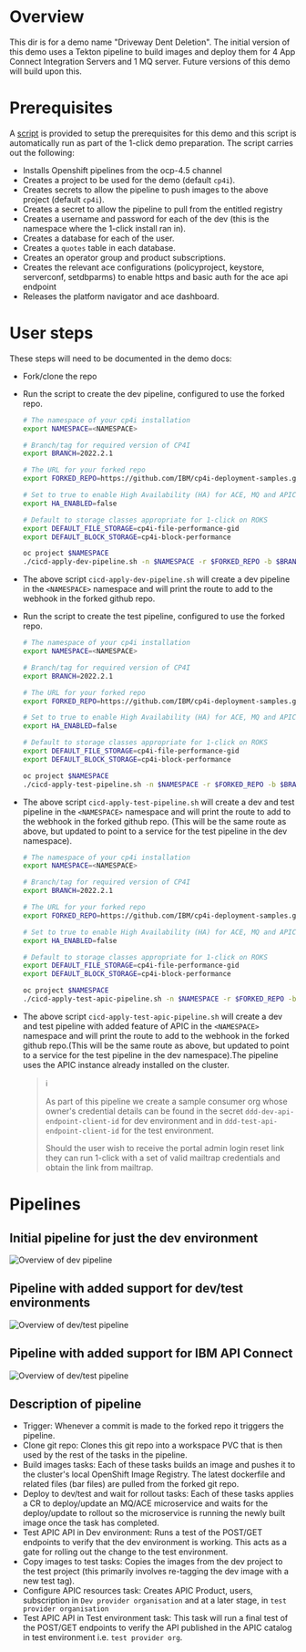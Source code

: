 # Overview
This dir is for a demo name "Driveway Dent Deletion". The initial version of this
demo uses a Tekton pipeline to build images and deploy them for 4 App Connect
Integration Servers and 1 MQ server. Future versions of this demo will build
upon this.

# Prerequisites
A [script](prereqs.sh) is provided to setup the prerequisites for this demo
and this script is automatically run as part of the 1-click demo preparation.
The script carries out the following:
- Installs Openshift pipelines from the ocp-4.5 channel
- Creates a project to be used for the demo (default `cp4i`).
- Creates secrets to allow the pipeline to push images to the above project (default `cp4i`).
- Creates a secret to allow the pipeline to pull from the entitled registry
- Creates a username and password for each of the dev (this is the namespace where the 1-click install ran in).
- Creates a database for each of the user.
- Creates a `quotes` table in each database.
- Creates an operator group and product subscriptions.
- Creates the relevant ace configurations (policyproject, keystore, serverconf, setdbparms) to enable https and basic auth for the ace api endpoint
- Releases the platform navigator and ace dashboard.

# User steps
These steps will need to be documented in the demo docs:
- Fork/clone the repo
- Run the script to create the dev pipeline, configured to use the forked repo.
  ```bash
  # The namespace of your cp4i installation
  export NAMESPACE=<NAMESPACE>

  # Branch/tag for required version of CP4I
  export BRANCH=2022.2.1

  # The URL for your forked repo
  export FORKED_REPO=https://github.com/IBM/cp4i-deployment-samples.git

  # Set to true to enable High Availability (HA) for ACE, MQ and APIC
  export HA_ENABLED=false

  # Default to storage classes appropriate for 1-click on ROKS
  export DEFAULT_FILE_STORAGE=cp4i-file-performance-gid
  export DEFAULT_BLOCK_STORAGE=cp4i-block-performance

  oc project $NAMESPACE
  ./cicd-apply-dev-pipeline.sh -n $NAMESPACE -r $FORKED_REPO -b $BRANCH -a $HA_ENABLED -f $DEFAULT_FILE_STORAGE -g $DEFAULT_BLOCK_STORAGE
  ```
- The above script `cicd-apply-dev-pipeline.sh` will create a dev pipeline in the `<NAMESPACE>` namespace and will print the route to add to the webhook in the forked github repo.
- Run the script to create the test pipeline, configured to use the forked repo.
  ```bash
  # The namespace of your cp4i installation
  export NAMESPACE=<NAMESPACE>

  # Branch/tag for required version of CP4I
  export BRANCH=2022.2.1

  # The URL for your forked repo
  export FORKED_REPO=https://github.com/IBM/cp4i-deployment-samples.git

  # Set to true to enable High Availability (HA) for ACE, MQ and APIC
  export HA_ENABLED=false

  # Default to storage classes appropriate for 1-click on ROKS
  export DEFAULT_FILE_STORAGE=cp4i-file-performance-gid
  export DEFAULT_BLOCK_STORAGE=cp4i-block-performance

  oc project $NAMESPACE
  ./cicd-apply-test-pipeline.sh -n $NAMESPACE -r $FORKED_REPO -b $BRANCH -a $HA_ENABLED -f $DEFAULT_FILE_STORAGE -g $DEFAULT_BLOCK_STORAGE
  ```
- The above script `cicd-apply-test-pipeline.sh` will create a dev and test pipeline in the `<NAMESPACE>` namespace and will print the route to add to the webhook in the forked github repo. (This will be the same route as above, but updated to point to a service for the test pipeline in the dev namespace).

  ```bash
  # The namespace of your cp4i installation
  export NAMESPACE=<NAMESPACE>

  # Branch/tag for required version of CP4I
  export BRANCH=2022.2.1

  # The URL for your forked repo
  export FORKED_REPO=https://github.com/IBM/cp4i-deployment-samples.git

  # Set to true to enable High Availability (HA) for ACE, MQ and APIC
  export HA_ENABLED=false

  # Default to storage classes appropriate for 1-click on ROKS
  export DEFAULT_FILE_STORAGE=cp4i-file-performance-gid
  export DEFAULT_BLOCK_STORAGE=cp4i-block-performance

  oc project $NAMESPACE
  ./cicd-apply-test-apic-pipeline.sh -n $NAMESPACE -r $FORKED_REPO -b $BRANCH -a $HA_ENABLED  -f $DEFAULT_FILE_STORAGE -g $DEFAULT_BLOCK_STORAGE
  ```
- The above script `cicd-apply-test-apic-pipeline.sh` will create a dev and test pipeline with added feature of APIC in the `<NAMESPACE>` namespace and will print the route to add to the webhook in the forked github repo.(This will be the same route as above, but updated to point to a service for the test pipeline in the dev namespace).The pipeline uses the APIC instance already installed on the cluster.

  > :information_source:
  >
  > As part of this pipeline we create a sample consumer org whose owner's credential details can be found in the secret `ddd-dev-api-endpoint-client-id` for dev environment and in `ddd-test-api-endpoint-client-id` for the test environment.
  >
  > Should the user wish to receive the portal admin login reset link they can run 1-click with a set of valid mailtrap credentials and obtain the link from mailtrap.

# Pipelines
## Initial pipeline for just the dev environment
![Overview of dev pipeline](../media/dev-pipeline.svg)
## Pipeline with added support for dev/test environments
![Overview of dev/test pipeline](../media/dev-test-pipeline.svg)
## Pipeline with added support for IBM API Connect
![Overview of dev/test pipeline](../media/dev-test-apic-pipeline.svg)
## Description of pipeline
- Trigger: Whenever a commit is made to the forked repo it triggers the
  pipeline.
- Clone git repo: Clones this git repo into a workspace PVC that is then used by the rest of the tasks in the pipeline.
- Build images tasks: Each of these tasks builds an image and pushes it to the cluster's local OpenShift Image Registry. The latest dockerfile and related files (bar files) are pulled from the forked git repo.
- Deploy to dev/test and wait for rollout tasks: Each of these tasks applies a CR to deploy/update an MQ/ACE microservice and waits for the deploy/update to rollout so the microservice is running the newly built image once the task has completed.
- Test APIC API in Dev environment: Runs a test of the POST/GET endpoints to verify that the dev environment is working. This acts as a gate for rolling out the change to the test environment.
- Copy images to test tasks: Copies the images from the dev project to the test project (this primarily involves re-tagging the dev image with a new test tag).
- Configure APIC resources task: Creates APIC Product, users, subscription in `Dev provider organisation` and at a later stage, in `test provider organisation`
- Test APIC API in Test environment task: This task will run a final test of the POST/GET endpoints to verify the API published in the APIC catalog in test environment i.e. `test provider org`.
